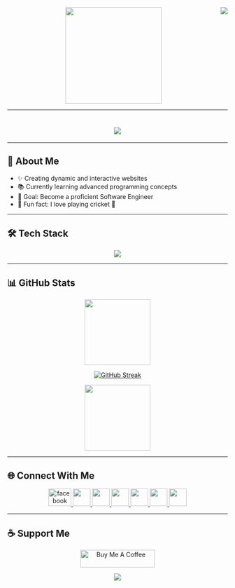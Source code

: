 <img align="right" src="https://visitor-badge.laobi.icu/badge?page_id=tanvermax.tanvermax">

<div align="center">
  <img height="220" src="https://i.ibb.co.com/TxDfDq5c/tanver-mahidi.png" />
</div>

---

<h1 align="center">
  <a href="https://git.io/typing-svg">
    <img src="https://readme-typing-svg.herokuapp.com?size=30&duration=3000&color=61DAFB&center=true&vCenter=true&lines=Hello,+There!+👋;Welcome+to+My+GitHub!;I'm+Tanver+Mahidi!;A+MERN+Stack+Developer;From+Dhaka,+Bangladesh">
  </a>
</h1>

---

## 🌟 About Me

- ✨ Creating dynamic and interactive websites
- 📚 Currently learning advanced programming concepts
- 🎯 Goal: Become a proficient Software Engineer
- 🎲 Fun fact: I love playing cricket 🏏

---

## 🛠️ Tech Stack

<div align="center">
  <img src="https://skillicons.dev/icons?i=js,react,nextjs,nodejs,mongodb,vue,tailwind,html,css,firebase,vscode" />
</div>

---

## 📊 GitHub Stats

<div align="center">
  <img src="https://github-readme-stats.vercel.app/api?username=tanvermax&show_icons=true&theme=tokyonight" height="150">
  
  [![GitHub Streak](https://nirzak-streak-stats.vercel.app?user=tanvermax&theme=shadow-red&date_format=M%20j%5B%2C%20Y%5D&exclude_days=Sun%2CMon)](https://git.io/streak-stats)

  <img src="https://github-readme-stats.vercel.app/api/top-langs/?username=tanvermax&layout=compact&theme=tokyonight" height="150">
</div>

---

## 🌐 Connect With Me

<p align="center">
  <a href="https://www.facebook.com/tanvermahidi999/" target="_blank">
    <img src="https://raw.githubusercontent.com/maurodesouza/profile-readme-generator/master/src/assets/icons/social/facebook/default.svg" width="52" height="40" alt="facebook logo"  />
  </a>
  <a href="https://www.linkedin.com/in/tanver-mahidi-2725292ab/" target="_blank">
    <img src="https://skillicons.dev/icons?i=linkedin" width="40" height="40">
  </a>
  <a href="https://x.com/MahidiTanv41555" target="_blank">
    <img src="https://skillicons.dev/icons?i=twitter" width="40" height="40">
  </a>
  <a href="https://github.com/tanvermax" target="_blank">
    <img src="https://skillicons.dev/icons?i=github" width="40" height="40">
  </a>
  <a href="https://www.youtube.com/@TanveerMahidi" target="_blank">
    <img src="https://skillicons.dev/icons?i=youtube" width="40" height="40">
  </a>
  <a href="https://www.instagram.com/tanverstagram/?hl=en" target="_blank">
    <img src="https://skillicons.dev/icons?i=instagram" width="40" height="40">
  </a>
  <a href="https://www.facebook.com/tanvermahidi999/" target="_blank">
    <img src="https://skillicons.dev/icons?i=facebook" width="40" height="40">
  </a>
</p>

---

## ☕ Support Me

<p align="center">
  <a href="https://www.buymeacoffee.com/mokkapps" target="_blank">
    <img src="https://cdn.buymeacoffee.com/buttons/default-red.png" alt="Buy Me A Coffee" height="40" width="170">
  </a>
</p>

<p align="center">
  <img src="https://capsule-render.vercel.app/api?type=waving&color=gradient&height=60&section=footer"/>
</p>
